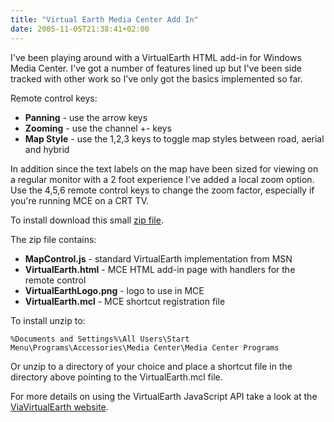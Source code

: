 ```yaml
---
title: "Virtual Earth Media Center Add In"
date: 2005-11-05T21:38:41+02:00
---
```


I've been playing around with a VirtualEarth HTML add-in for Windows Media Center. 
I've got a number of features lined up but I've been side tracked with other work 
so I've only got the basics implemented so far.

Remote control keys:
 
- **Panning** - use the arrow keys
- **Zooming** - use the channel +- keys
- **Map Style** - use the 1,2,3 keys to toggle map styles between road, aerial and hybrid

In addition since the text labels on the map have been sized for viewing on a regular 
monitor with a 2 foot experience I've added a local zoom option. Use the 4,5,6 remote 
control keys to change the zoom factor, especially if you're running MCE on a CRT TV.

To install download this small [zip file](http://www.thegreenbutton.com/community/download.aspx?id=1912&MessageID=140046).

The zip file contains:
 
- **MapControl.js** - standard VirtualEarth implementation from MSN
- **VirtualEarth.html** - MCE HTML add-in page with handlers for the remote control
- **VirtualEarthLogo.png** - logo to use in MCE
- **VirtualEarth.mcl** - MCE shortcut registration file


To install unzip to:
 
`%Documents and Settings%\All Users\Start Menu\Programs\Accessories\Media Center\Media Center Programs`
 
Or unzip to a directory of your choice and place a shortcut file in the directory above pointing to the VirtualEarth.mcl file.
 
For more details on using the VirtualEarth JavaScript API take a look at the 
[ViaVirtualEarth website](http://www.viavirtualearth.com/).